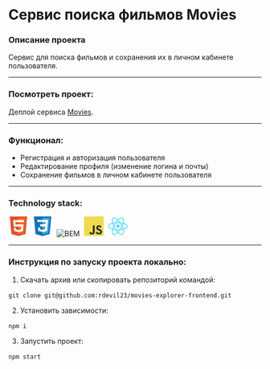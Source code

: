 # Сервис поиска фильмов Movies

### **Описание проекта**

Сервис для поиска фильмов и сохранения их в личном кабинете пользователя.

---

### Посмотреть проект:

Деплой сервиса [Movies](https://movies-explorer-frontend-livid.vercel.app/signin).

---

### Функционал:

* Регистрация и авторизация пользователя 
* Редактирование профиля (изменение логина и почты)
* Сохранение фильмов в личном кабинете пользователя

---

### Technology stack:

  <img src="https://github.com/devicons/devicon/blob/master/icons/html5/html5-original.svg" title="html5" alt="html5" width="40" height="40"/>&nbsp;
  <img src="https://github.com/devicons/devicon/blob/master/icons/css3/css3-original.svg" title="css" alt="css" width="40" height="40"/>&nbsp;
  <img src="https://cdn.worldvectorlogo.com/logos/bem.svg" title="BEM" alt="BEM" width="40" height="40">&nbsp;
  <img src="https://github.com/devicons/devicon/blob/master/icons/javascript/javascript-original.svg" title="javascript" alt="javascript" width="40" height="40"/>&nbsp;
  <img src="https://github.com/devicons/devicon/blob/master/icons/react/react-original.svg" title="reactjs" alt="reactjs" width="40" height="40"/>&nbsp;

---

### Инструкция по запуску проекта локально:

1. Скачать архив или скопировать репозиторий командой:
```
git clone git@github.com:rdevil23/movies-explorer-frontend.git
```

2. Установить зависимости:
```
npm i
```

3. Запустить проект:
```
npm start
```
